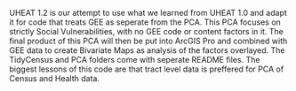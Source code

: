 UHEAT 1.2 is our attempt to use what we learned from UHEAT 1.0 and adapt it for code that treats GEE as seperate from the PCA. 
This PCA focuses on strictly Social Vulnerabilities, with no GEE code or content factors in it. 
The final product of this PCA will then be put into ArcGIS Pro and combined with GEE data to create Bivariate Maps as analysis of the factors overlayed. 
The TidyCensus and PCA folders come with seperate README files. The biggest lessons of this code are that tract level data is preffered for PCA of Census and Health data. 
